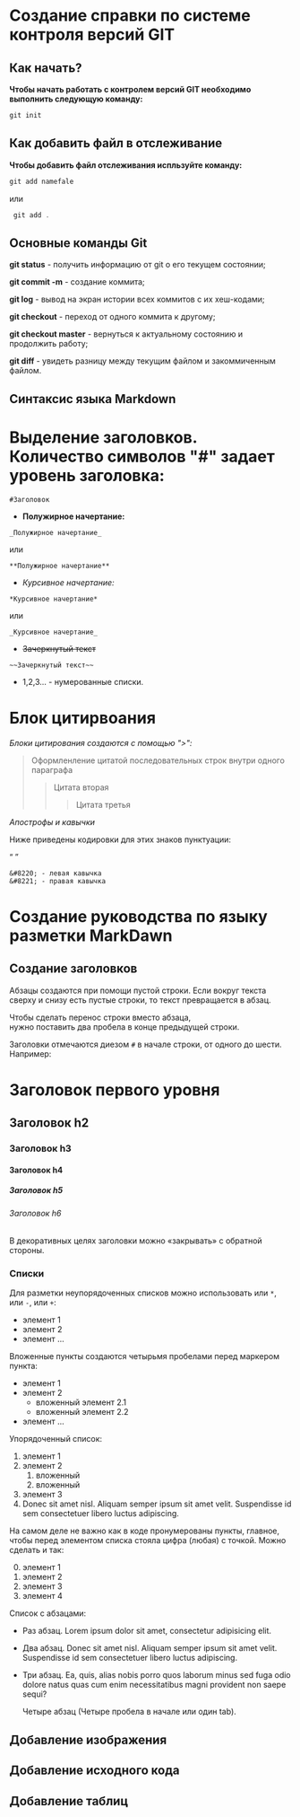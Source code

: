 # Создание справки по системе контроля версий GIT


## Как начать?
**Чтобы начать работать с контролем версий GIT необходимо выполнить следующую команду:**

```CS
git init
```

## Как добавить файл в отслеживание

**Чтобы добавить файл отслеживания испльзуйте команду:**
```CS
git add namefale
```
или
```cs
 git add .
```
## Основные команды Git
**git status** - получить информацию от git о его текущем состоянии;

**git commit -m** - создание коммита;

**git log** - вывод на экран истории всех коммитов с их хеш-кодами;

**git checkout** - переход от одного коммита к другому;

**git checkout master** - вернуться к актуальному состоянию и продолжить работу;

**git diff** - увидеть разницу между текущим файлом и закоммиченным файлом.

## Синтаксис языка Markdown

# Выделение заголовков. Количество символов "#" задает уровень заголовка:

```
#Заголовок
```
* **Полужирное начертание:** 
```
_Полужирное начертание_
```
или
```
**Полужирное начертание**
```
* *Курсивное начертание:*
```
*Курсивное начертание*
```
или
```
_Курсивное начертание_
```
* ~~Зачеркнутый текст~~
```
~~Зачеркнутый текст~~
```
* 1,2,3... - нумерованные списки.

# Блок цитирвоания 
*Блоки цитирования создаются с помощью ">":*

> Оформленление цитатой последовательных строк внутри одного параграфа
>> Цитата вторая
>>> Цитата третья

*Апострофы и кавычки*

Ниже приведены кодировки для этих знаков пунктуации:

&#8220;    &#8221;
```
&#8220; - левая кавычка
&#8221; - правая кавычка
```

# Создание руководства по языку разметки MarkDawn

## Создание заголовков
Абзацы создаются при помощи пустой строки. Если вокруг текста сверху и снизу есть пустые строки, то текст превращается в абзац.

Чтобы сделать перенос строки вместо абзаца,  
нужно поставить два пробела в конце предыдущей строки.

Заголовки отмечаются диезом `#` в начале строки, от одного до шести. Например:

# Заголовок первого уровня #
## Заголовок h2
### Заголовок h3
#### Заголовок h4
##### Заголовок h5
###### Заголовок h6

В декоративных целях заголовки можно «закрывать» с обратной стороны.

### Списки

Для разметки неупорядоченных списков можно использовать или `*`, или `-`, или `+`:

- элемент 1
- элемент 2
- элемент ...

Вложенные пункты создаются четырьмя пробелами перед маркером пункта:

* элемент 1
* элемент 2
    * вложенный элемент 2.1
    * вложенный элемент 2.2
* элемент ...

Упорядоченный список:

1. элемент 1
2. элемент 2
    1. вложенный
    2. вложенный
3. элемент 3
4. Donec sit amet nisl. Aliquam semper ipsum sit amet velit. Suspendisse id sem consectetuer libero luctus adipiscing.

На самом деле не важно как в коде пронумерованы пункты, главное, чтобы перед элементом списка стояла цифра (любая) с точкой. Можно сделать и так:

0. элемент 1
0. элемент 2
0. элемент 3
0. элемент 4

Список с абзацами:

* Раз абзац. Lorem ipsum dolor sit amet, consectetur adipisicing elit.

* Два абзац. Donec sit amet nisl. Aliquam semper ipsum sit amet velit. Suspendisse id sem consectetuer libero luctus adipiscing.

* Три абзац. Ea, quis, alias nobis porro quos laborum minus sed fuga odio dolore natus quas cum enim necessitatibus magni provident non saepe sequi?

    Четыре абзац (Четыре пробела в начале или один tab).

## Добавление изображения


## Добавление исходного кода


## Добавление таблиц